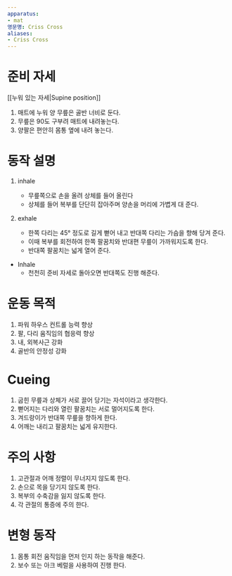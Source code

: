 ```yaml
---
apparatus: 
- mat
영문명: Criss Cross
aliases:
- Criss Cross
---
```


# 준비 자세

[[누워 있는 자세|Supine position]]

1. 매트에 누워 양 무릎은 골반 너비로 둔다.
2. 무릎은 90도 구부려 매트에 내려놓는다.
3. 양팔은 편안히 몸통 옆에 내려 놓는다.

# 동작 설명

1. inhale
   - 무릎쪽으로 손을 올려 상체를 들어 올린다
   - 상체를 들어 복부를 단단히 잡아주며 양손을 머리에 가볍게 대 준다.

2. exhale
   - 한쪽 다리는 45° 정도로 길게 뻗어 내고 반대쪽 다리는 가슴을 향해 당겨 준다.
   - 이때 복부를 회전하여 한쪽 팔꿈치와 반대편 무릎이 가까워지도록 한다.
   - 반대쪽 팔꿈치는 넓게 열어 준다.

- Inhale
   - 천천히 준비 자세로 돌아오면 반대쪽도 진행 해준다.

# 운동 목적

1. 파워 하우스 컨트롤 능력 향상
2. 팔, 다리 움직임의 협응력 향상
3. 내, 외복사근 강화
4. 골반의 안정성 강화

# Cueing

1. 굽힌 무릎과 상체가 서로 끌어 당기는 자석이라고 생각한다.
2. 뻗어지는 다리와 열린 팔꿈치는 서로 멀어지도록 한다.
3. 겨드랑이가 반대쪽 무릎을 향하게 한다.
4. 어깨는 내리고 팔꿈치는 넓게 유지한다.

# 주의 사항

1. 고관절과 어깨 정렬이 무너지지 않도록 한다.
2. 손으로 목을 당기지 않도록 한다.
3. 복부의 수축감을 잃지 않도록 한다.
4. 각 관절의 통증에 주의 한다.

# 변형 동작

1. 몸통 회전 움직임을 먼저 인지 하는 동작을 해준다.
2. 보수 또는 아크 베럴을 사용하여 진행 한다.
